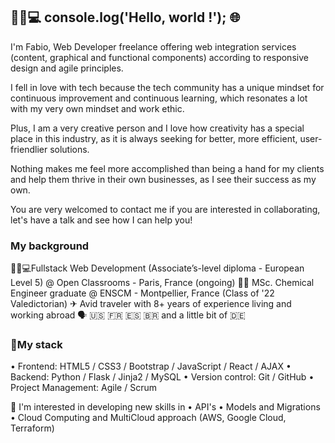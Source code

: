 
## 👨🏻💻 console.log('Hello, world !'); 🌐

I'm Fabio, Web Developer freelance offering web integration services (content, graphical and functional components) according to responsive design and agile principles.

I fell in love with tech because the tech community has a unique mindset for continuous improvement and continuous learning, which resonates a lot with my very own mindset and work ethic.

Plus, I am a very creative person and I love how creativity has a special place in this industry, as it is always seeking for better, more efficient, user-friendlier solutions.

Nothing makes me feel more accomplished than being a hand for my clients and help them thrive in their own businesses, as I see their success as my own.

You are very welcomed to contact me if you are interested in collaborating, let's have a talk and see how I can help you!


### My background
 👨🏻💻Fullstack Web Development (Associate’s-level diploma - European Level 5) @ Open Classrooms - Paris, France (ongoing)
👷🏻 MSc. Chemical Engineer graduate @ ENSCM - Montpellier, France (Class of '22 Valedictorian)
✈ Avid traveler with 8+ years of experience living and working abroad
🗣 🇺🇸 🇫🇷 🇪🇸 🇧🇷 and a little bit of 🇩🇪

### 🧰My stack
• Frontend: HTML5 / CSS3 / Bootstrap / JavaScript / React / AJAX
• Backend: Python / Flask / Jinja2 / MySQL
• Version control: Git / GitHub
• Project Management: Agile / Scrum

🤔 I'm interested in developing new skills in
• API's
• Models and Migrations
• Cloud Computing and MultiCloud approach (AWS, Google Cloud, Terraform)

<!--
**fabalvesfr/fabalvesfr** is a ✨ _special_ ✨ repository because its `README.md` (this file) appears on your GitHub profile.

Here are some ideas to get you started:

- 🔭 I’m currently working on ...
- 🌱 I’m currently learning ...
- 👯 I’m looking to collaborate on ...
- 🤔 I’m looking for help with ...
- 💬 Ask me about ...
- 📫 How to reach me: ...
- 😄 Pronouns: ...
- ⚡ Fun fact: ...
-->
